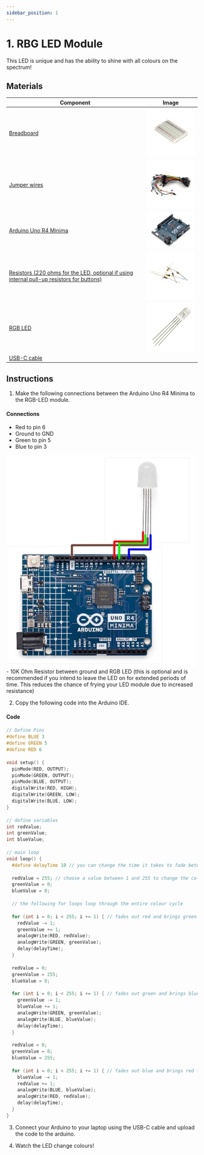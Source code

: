 ```yaml
---
sidebar_position: 1
---
```


# 1. RBG LED Module

This LED is unique and has the ability to shine with all colours on the spectrum!

## Materials
| Component                | Image                                                                                      |
|--------------------------|---------------------------------------------------------------------------------------------|
| [Breadboard](https://www.canadarobotix.com/products/160)                                  | <img src="/img/docs/UNO-R4-Starter-Kit/breadboard.webp" width="200" />|
| [Jumper wires](https://www.canadarobotix.com/products/922)                                | <img src="/img/docs/UNO-R4-Starter-Kit/jumper-wires.webp" width="200"  />|
| [Arduino Uno R4 Minima](https://www.canadarobotix.com/collections/featured-1/products/3060)| <img src="/img/docs/UNO-R4-Starter-Kit/arduino-r4-minima.webp" width="200" />|
| [Resistors (220 ohms for the LED, optional if using internal pull-up resistors for buttons)](https://www.canadarobotix.com/products/5138) | <img src="/img/docs/UNO-R4-Starter-Kit/resistors.webp" width="200" />|
| [RGB LED](https://www.canadarobotix.com/products/546)                | <img src="/img/docs/UNO-R4-Starter-Kit/RGB-LED/RGB-LED-2.jpg" width="200"/> |
| [USB-C cable](https://www.canadarobotix.com/products/3062)              |                                                                 |

## Instructions

1. Make the following connections between the Arduino Uno R4 Minima to the RGB-LED module.

#### Connections
- Red to pin 6
- Ground to GND
- Green to pin 5
- Blue to pin 3
<img src="/img/docs/UNO-R4-Starter-Kit/RGB-LED/RGB-LED-3.png" width="500" />
- 10K Ohm Resistor between ground and RGB LED (this is optional and is recommended if you intend to leave the LED on for extended periods of time. This reduces the chance of frying your LED module due to increased resistance)

2. Copy the following code into the Arduino IDE.
#### Code
```cpp
// Define Pins
#define BLUE 3
#define GREEN 5
#define RED 6

void setup() {
  pinMode(RED, OUTPUT);
  pinMode(GREEN, OUTPUT);
  pinMode(BLUE, OUTPUT);
  digitalWrite(RED, HIGH);
  digitalWrite(GREEN, LOW);
  digitalWrite(BLUE, LOW);
}

// define variables
int redValue;
int greenValue;
int blueValue;

// main loop
void loop() {
  #define delayTime 10 // you can change the time it takes to fade between the colours

  redValue = 255; // choose a value between 1 and 255 to change the color.
  greenValue = 0;
  blueValue = 0;

  // the following for loops loop through the entire colour cycle

  for (int i = 0; i < 255; i += 1) { // fades out red and brings green to full when i=255
    redValue -= 1;
    greenValue += 1;
    analogWrite(RED, redValue);
    analogWrite(GREEN, greenValue);
    delay(delayTime);
  }

  redValue = 0;
  greenValue = 255;
  blueValue = 0;

  for (int i = 0; i < 255; i += 1) { // fades out green and brings blue to full when i=255
    greenValue -= 1;
    blueValue += 1;
    analogWrite(GREEN, greenValue);
    analogWrite(BLUE, blueValue);
    delay(delayTime);
  }

  redValue = 0;
  greenValue = 0;
  blueValue = 255;

  for (int i = 0; i < 255; i += 1) { // fades out blue and brings red to full when i=255
    blueValue -= 1;
    redValue += 1;
    analogWrite(BLUE, blueValue);
    analogWrite(RED, redValue);
    delay(delayTime);
  }
}
```
3. Connect your Arduino to your laptop using the USB-C cable and upload the code to the arduino.

4. Watch the LED change colours!



